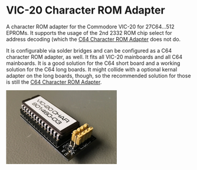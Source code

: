 # VIC-20 Character ROM Adapter
A character ROM adapter for the Commodore VIC-20 for 27C64...512 EPROMs. It supports the usage of the 2nd 2332 ROM chip select for address decoding (which the <a href="https://github.com/svenpetersen1965/C64-CHARSET-Adaptor-Switch">C64 Character ROM Adapter</a> does not do.

It is configurable via solder bridges and can be configured as a C64 character ROM adapter, as well. It fits all VIC-20 mainboards and all C64 mainboards. It is a good solution for the C64 short board and a working solution for the C64 long boards. It might collide with a optional kernal adapter on the long boards, though, so the recommended solution for those is still the <a href="https://github.com/svenpetersen1965/C64-CHARSET-Adaptor-Switch">C64 Character ROM Adapter</a>.

<img src="https://github.com/svenpetersen1965/VIC-20_Character_ROM_Adapter/blob/main/Rev.%200/Pictures/9001_-_VIC20_CHAR_Adapter.JPG" width="300" alt="VIC-20 Character ROM Adapter">

